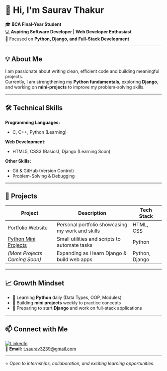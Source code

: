 # 👋 Hi, I'm Saurav Thakur

🎓 **BCA Final-Year Student**  
💻 **Aspiring Software Developer | Web Developer Enthusiast**  
🌱 Focused on **Python, Django, and Full-Stack Development**

---

## 💡 About Me
I am passionate about writing clean, efficient code and building meaningful projects.  
Currently, I am strengthening my **Python fundamentals**, exploring **Django**,  
and working on **mini-projects** to improve my problem-solving skills.

---

## 🛠 Technical Skills

**Programming Languages:**  
- C, C++, Python (Learning)

**Web Development:**  
- HTML5, CSS3 (Basics), Django (Learning Soon)

**Other Skills:**  
- Git & GitHub (Version Control)
- Problem-Solving & Debugging

---

## 📌 Projects

| Project | Description | Tech Stack |
|--------|-------------|-----------|
| [Portfolio Website](#) | Personal portfolio showcasing my work and skills | HTML, CSS |
| [Python Mini Projects](#) | Small utilities and scripts to automate tasks | Python |
| *(More Projects Coming Soon)* | Expanding as I learn Django & build web apps | Python, Django |

---

## 📈 Growth Mindset
- 📖 Learning **Python** daily (Data Types, OOP, Modules)
- 🔨 Building **mini projects** weekly to practice concepts
- 🚀 Preparing to start **Django** and work on full-stack applications

---

## 📫 Connect with Me
[![LinkedIn](https://img.shields.io/badge/LinkedIn-0A66C2?style=for-the-badge&logo=linkedin&logoColor=white)](https://www.linkedin.com/in/saurav-thakur-099943375)  
📧 **Email:** [t.saurav3239@gmail.com](mailto:t.saurav3239@gmail.com)

---
⭐️ *Open to internships, collaboration, and exciting learning opportunities.*
